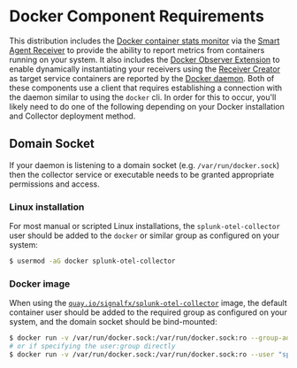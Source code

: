 # Docker Component Requirements

This distribution includes the [Docker container stats monitor](https://docs.splunk.com/Observability/gdi/docker/docker.html)
via the [Smart Agent Receiver](../pkg/receiver/smartagent/README.md) to provide the ability to report metrics from containers running on your system.
It also includes the [Docker Observer Extension](https://github.com/open-telemetry/opentelemetry-collector-contrib/tree/main/extension/observer/dockerobserver) to enable dynamically
instantiating your receivers using the [Receiver Creator](https://github.com/open-telemetry/opentelemetry-collector-contrib/blob/main/receiver/receivercreator/README.md) as target service containers
are reported by the [Docker daemon](https://docs.docker.com/config/daemon/). Both of these components use a client
that requires establishing a connection with the daemon similar to using the `docker` cli. In order for this to occur, you'll likely
need to do one of the following depending on your Docker installation and Collector deployment method.

## Domain Socket

If your daemon is listening to a domain socket (e.g. `/var/run/docker.sock`) then the collector service or executable needs to be granted
appropriate permissions and access.

### Linux installation

For most manual or scripted Linux installations, the `splunk-otel-collector` user should be added to the `docker` or similar group as configured on your system:

```bash
$ usermod -aG docker splunk-otel-collector
```

### Docker image

When using the [`quay.io/signalfx/splunk-otel-collector`](https://quay.io/repository/signalfx/splunk-otel-collector) image, the default container user should be added to the required group as configured on your system, and the domain socket should be bind-mounted:

```bash
$ docker run -v /var/run/docker.sock:/var/run/docker.sock:ro --group-add $(stat -c '%g' /var/run/docker.sock) quay.io/signalfx/splunk-otel-collector:latest <...>
# or if specifying the user:group directly
$ docker run -v /var/run/docker.sock:/var/run/docker.sock:ro --user "splunk-otel-collector:$(stat -c '%g' /var/run/docker.sock)" quay.io/signalfx/splunk-otel-collector:latest <...>
```
